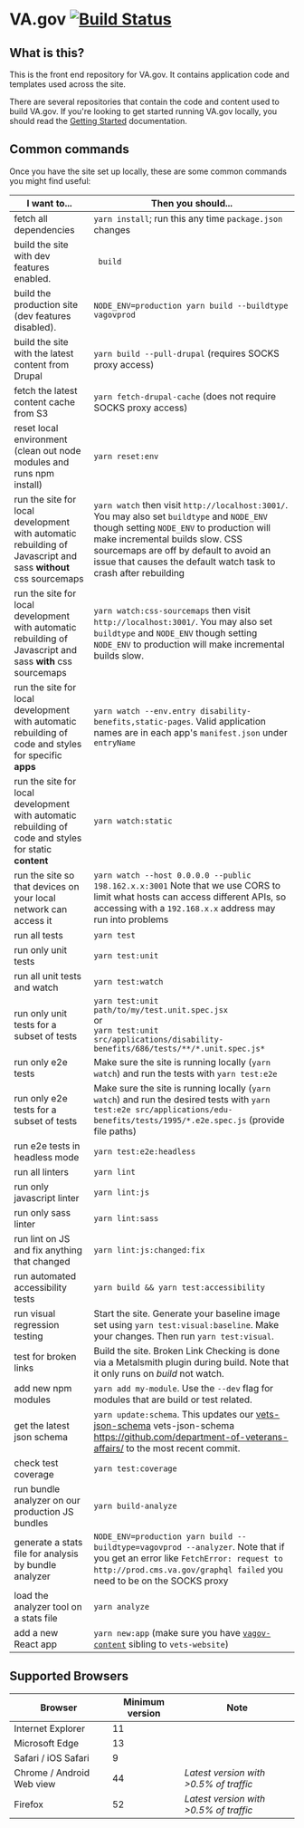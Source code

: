 # VA.gov [![Build Status](https://dev.vets.gov/jenkins/buildStatus/icon?job=testing/vets-website/master)](http://jenkins.vetsgov-internal/job/testing/job/vets-website/job/master/)

## What is this?

This is the front end repository for VA.gov. It contains application code and templates used across the site.

There are several repositories that contain the code and content used to build VA.gov. If you're looking to get started running VA.gov locally, you should read the [Getting Started](https://department-of-veterans-affairs.github.io/veteran-facing-services-tools/getting-started) documentation.

## Common commands

Once you have the site set up locally, these are some common commands you might find useful:

| I want to...                             | Then you should...                       |
| ---------------------------------------- | ---------------------------------------- |
| fetch all dependencies                   | `yarn install`; run this any time `package.json` changes |
| build the site with dev features enabled. | ` build`                          |
| build the production site (dev features disabled). | `NODE_ENV=production yarn build --buildtype vagovprod` |
| build the site with the latest content from Drupal | `yarn build --pull-drupal` (requires SOCKS proxy access) |
| fetch the latest content cache from S3 | `yarn fetch-drupal-cache` (does not require SOCKS proxy access) |
| reset local environment (clean out node modules and runs npm install) | `yarn reset:env`                      |
| run the site for local development with automatic rebuilding of Javascript and sass **without** css sourcemaps | `yarn watch` then visit `http://localhost:3001/`. You may also set `buildtype` and `NODE_ENV` though setting `NODE_ENV` to production will make incremental builds slow. CSS sourcemaps are off by default to avoid an issue that causes the default watch task to crash after rebuilding |
| run the site for local development with automatic rebuilding of Javascript and sass **with** css sourcemaps| `yarn watch:css-sourcemaps` then visit `http://localhost:3001/`. You may also set `buildtype` and `NODE_ENV` though setting `NODE_ENV` to production will make incremental builds slow. |
| run the site for local development with automatic rebuilding of code and styles for specific **apps** | `yarn watch --env.entry disability-benefits,static-pages`. Valid application names are in each app's `manifest.json` under `entryName` |
| run the site for local development with automatic rebuilding of code and styles for static **content** | `yarn watch:static` |
| run the site so that devices on your local network can access it  | `yarn watch --host 0.0.0.0 --public 198.162.x.x:3001` Note that we use CORS to limit what hosts can access different APIs, so accessing with a `192.168.x.x` address may run into problems |
| run all tests | `yarn test` |
| run only unit tests | `yarn test:unit` |
| run all unit tests and watch | `yarn test:watch` |
| run only unit tests for a subset of tests | `yarn test:unit path/to/my/test.unit.spec.jsx` <br> or <br> `yarn test:unit src/applications/disability-benefits/686/tests/**/*.unit.spec.js*` |
| run only e2e tests | Make sure the site is running locally (`yarn watch`) and run the tests with `yarn test:e2e` |
| run only e2e tests for a subset of tests | Make sure the site is running locally (`yarn watch`) and run the desired tests with `yarn test:e2e src/applications/edu-benefits/tests/1995/*.e2e.spec.js` (provide file paths) |
| run e2e tests in headless mode           | `yarn test:e2e:headless`              |
| run all linters                          | `yarn lint`                           |
| run only javascript linter               | `yarn lint:js`                        |
| run only sass linter                     | `yarn lint:sass`                      |
| run lint on JS and fix anything that changed | `yarn lint:js:changed:fix`      |
| run automated accessibility tests        | `yarn build && yarn test:accessibility` |
| run visual regression testing            | Start the site. Generate your baseline image set using `yarn test:visual:baseline`. Make your changes. Then run `yarn test:visual`.  |
| test for broken links                    | Build the site. Broken Link Checking is done via a Metalsmith plugin during build. Note that it only runs on *build* not watch. |
| add new npm modules                      | `yarn add my-module`. Use the `--dev` flag for modules that are build or test related. |
| get the latest json schema               | `yarn update:schema`. This updates our [vets-json-schema](https://github.com/department-of-veterans-affairs/vets-json-schema) vets-json-schema https://github.com/department-of-veterans-affairs/ to the most recent commit. |
| check test coverage                      | `yarn test:coverage`                  |
| run bundle analyzer on our production JS bundles | `yarn build-analyze`                  |
| generate a stats file for analysis by bundle analyzer | `NODE_ENV=production yarn build --buildtype=vagovprod --analyzer`. Note that if you get an error like `FetchError: request to http://prod.cms.va.gov/graphql failed` you need to be on the SOCKS proxy                  |
| load the analyzer tool on a stats file  | `yarn analyze`                  |
| add a new React app | `yarn new:app` (make sure you have [`vagov-content`](https://github.com/department-of-veterans-affairs/vagov-content/) sibling to `vets-website`) |

## Supported Browsers

| Browser                   | Minimum version | Note                                   |
| ------------------------- | --------------- | -------------------------------------- |
| Internet Explorer         | 11              |                                        |
| Microsoft Edge            | 13              |                                        |
| Safari / iOS Safari       | 9               |                                        |
| Chrome / Android Web view | 44              | _Latest version with >0.5% of traffic_ |
| Firefox                   | 52              | _Latest version with >0.5% of traffic_ |
